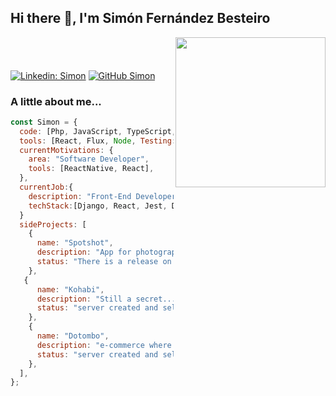 <div>
<h2> Hi there 👋, I'm Simón Fernández Besteiro</h2>

<img align='right' src="https://encrypted-tbn0.gstatic.com/images?q=tbn%3AANd9GcT4GHoKlZ1-EcvqSLKqzF6P1C9jIfeaNiSfPA&usqp=CAU" width="240" >
<h3 align="center"</h3>

#
</br>


[![Linkedin: Simon](https://img.shields.io/badge/-Simon-blue?style=flat-square&logo=Linkedin&logoColor=white&link=https://www.linkedin.com/in/simon-fern%C3%A1ndez-besteiro/)](https://www.linkedin.com/in/simon-fern%C3%A1ndez-besteiro/)
[![GitHub Simon](https://img.shields.io/github/followers/simonbesteiro?label=follow&style=social)](https://github.com/simonbesteiro)

### A little about me...

```javascript
const Simon = {
  code: [Php, JavaScript, TypeScript, HTML, CSS, SQL, MongoDB],
  tools: [React, Flux, Node, Testing:{frontend:[Jasmine, Jest],backend:[Mocha, Chai, Sinon]}, Express],
  currentMotivations: {
    area: "Software Developer",
    tools: [ReactNative, React],
  },
  currentJob:{
    description: "Front-End Developer at Kave <Tech> / Kave Home",
    techStack:[Django, React, Jest, Docker, Kubernetes, Jenkins, Github Actions],
  }
  sideProjects: [
    {
      name: "Spotshot",
      description: "App for photographer so they can find easily nearspots",
      status: "There is a release on my repos feel free to have a look and suggest changes",
    },
   {
      name: "Kohabi",
      description: "Still a secret... 🤫",
      status: "server created and self manteined by myself and develop first iteration, soon you wil have it",
    },
    {
      name: "Dotombo",
      description: "e-commerce where we sell 🤫🤫🤫🤫🤫",
      status: "server created and self-manteined by myself, defining branch and views mockups",
    },
  ],
};
```


